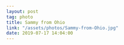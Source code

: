 ```yaml
---
layout: post
tag: photo
title: Sammy from Ohio
link: "/assets/photos/Sammy-from-Ohio.jpg"
date: 2019-07-17 14:04:00
---
```

